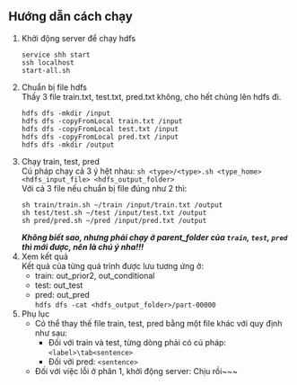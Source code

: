 ## Hướng dẫn cách chạy
1. Khởi động server để chạy hdfs
   ```
   service shh start
   ssh localhost
   start-all.sh
   ```
2. Chuẩn bị file hdfs \
   Thấy 3 file train.txt, test.txt, pred.txt không, cho hết chúng lên hdfs đi.
   ```
   hdfs dfs -mkdir /input
   hdfs dfs -copyFromLocal train.txt /input
   hdfs dfs -copyFromLocal test.txt /input
   hdfs dfs -copyFromLocal pred.txt /input
   hdfs dfs -mkdir /output
   ```
3. Chạy train, test, pred \
   Cú pháp chạy cả 3 ý hệt nhau: `sh <type>/<type>.sh <type_home> <hdfs_input_file> <hdfs_output_folder>` \
   Với cả 3 file nếu chuẩn bị file đúng như 2 thì:
   ```
   sh train/train.sh ~/train /input/train.txt /output
   sh test/test.sh ~/test /input/test.txt /output
   sh pred/pred.sh ~/pred /input/pred.txt /output
   ```
   ***Không biết sao, nhưng phải chạy ở parent_folder của `train`, `test`, `pred` thì mới được, nên là chú ý nha!!!***
5. Xem kết quả \
   Kết quả của từng quá trình được lưu tương ứng ở:
   - train: out_prior2, out_conditional
   - test: out_test
   - pred: out_pred \
   `hdfs dfs -cat <hdfs_output_folder>/part-00000`
6. Phụ lục
   * Có thể thay thế file train, test, pred bằng một file khác với quy định như sau:
     - Đối với train và test, từng dòng phải có cú pháp: `<label>\tab<sentence>`
     - Đối với pred: `<sentence>`
   * Đối với việc lỗi ở phân 1, khởi động server: Chịu rồi~~~
